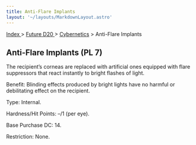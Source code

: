 ```yaml
---
title: Anti-Flare Implants
layout: '~/layouts/MarkdownLayout.astro'
---
```


[ Index ](/) > [ Future D20 ](/future.d20.srd) > [Cybernetics](/future.d20.srd/cybernetics) > Anti-Flare Implants

## Anti-Flare Implants (PL 7)

The recipient’s corneas are replaced with artificial ones equipped with flare
suppressors that react instantly to bright flashes of light.

Benefit: Blinding effects produced by bright lights have no harmful or
debilitating effect on the recipient.

Type: Internal.

Hardness/Hit Points: –/1 (per eye).

Base Purchase DC: 14.

Restriction: None.

